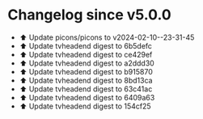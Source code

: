 # Changelog since v5.0.0
- ⬆️ Update picons/picons to v2024-02-10--23-31-45 
- ⬆️ Update tvheadend digest to 6b5defc 
- ⬆️ Update tvheadend digest to ce429ef 
- ⬆️ Update tvheadend digest to a2ddd30 
- ⬆️ Update tvheadend digest to b915870 
- ⬆️ Update tvheadend digest to 8bd13ca 
- ⬆️ Update tvheadend digest to 63c41ac 
- ⬆️ Update tvheadend digest to 6409a63 
- ⬆️ Update tvheadend digest to 154cf25 
